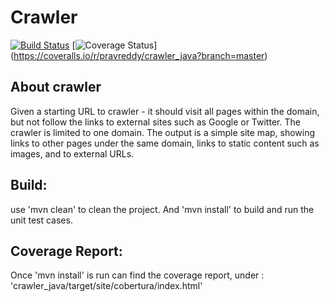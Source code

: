 # Crawler

[![Build Status](https://travis-ci.org/pravreddy/crawler_java.svg)](https://travis-ci.org/pravreddy/crawler_java)
[![Coverage Status](https://coveralls.io/repos/pravreddy/crawler_java/badge.png?branch=master)]
(https://coveralls.io/r/pravreddy/crawler_java?branch=master)


About crawler
-------------
Given a starting URL to crawler - it should visit all pages within the 
domain, but not follow the links to external sites such as Google or Twitter.
The crawler is limited to one domain.
The output is a simple site map, showing links to other pages under the 
same domain, links to static content such as images, and to external URLs.

Build:
------
use 'mvn clean' to clean the project.
And 'mvn install' to build and run the unit test cases.

Coverage Report:
----------------
Once 'mvn install' is run can find the coverage report,
under :   'crawler_java/target/site/cobertura/index.html'